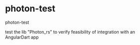 # photon-test
photon-test

test the lib "Photon_rs" to verify feasibility of integration with an AngularDart app
